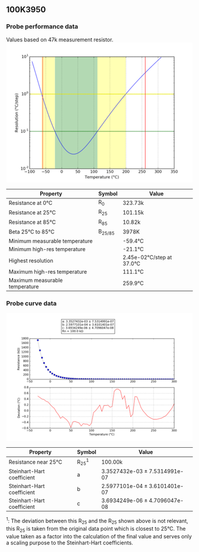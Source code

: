 
## 100K3950
### Probe performance data

Values based on 47k measurement resistor.
![Sensor performance chart](100K3950_resolution.png)

Property | Symbol | Value
-------- | -------- | --------
Resistance at 0°C | R<sub>0</sub> | 323.73k
Resistance at 25°C | R<sub>25</sub> | 101.15k
Resistance at 85°C | R<sub>85</sub> | 10.82k
Beta 25°C to 85°C | B<sub>25/85</sub>| 3978K
Minimum measurable temperature | | -59.4°C
Minimum high-res temperature | | -21.1°C
Highest resolution || 2.45e-02°C/step at 37.0°C
Maximum high-res temperature | | 111.1°C
Maximum measurable temperature | | 259.9°C

### Probe curve data
![Probe fit chart](100K3950_curve.png)

Property | Symbol | Value
-------- | -------- | --------
Resistance near 25°C | R<sub>25</sub><sup>1</sup> | 100.00k
Steinhart-Hart coefficient | a | 3.3527432e-03 ± 7.5314991e-07
Steinhart-Hart coefficient | b | 2.5977101e-04 ± 3.6101401e-07
Steinhart-Hart coefficient | c | 3.6934249e-06 ± 4.7096047e-08

<sup>1</sup>: The deviation between this R<sub>25</sub> and the R<sub>25</sub> shown above is not relevant, this R<sub>25</sub> is taken from the original data point which is closest to 25°C. The value taken as a factor into the calculation of the final value and serves only a scaling purpose to the Steinhart-Hart coefficients.
